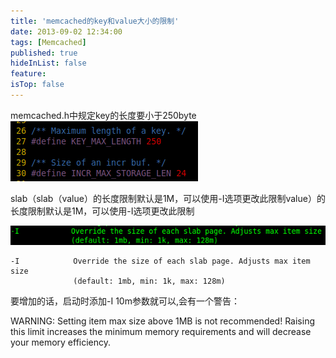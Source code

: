 ```yaml
---
title: 'memcached的key和value大小的限制'
date: 2013-09-02 12:34:00
tags: [Memcached]
published: true
hideInList: false
feature: 
isTop: false
---
```


memcached.h中规定key的长度要小于250byte
![enter description here](./images/1618445124260.png)

slab（slab（value）的长度限制默认是1M，可以使用-I选项更改此限制value）的长度限制默认是1M，可以使用-I选项更改此限制

![enter description here](./images/1618445154059.png)

```
-I            Override the size of each slab page. Adjusts max item size
              (default: 1mb, min: 1k, max: 128m)
```

要增加的话，启动时添加-I 10m参数就可以,会有一个警告：

WARNING: Setting item max size above 1MB is not recommended! Raising this limit increases the minimum memory requirements and will decrease your memory efficiency.